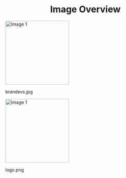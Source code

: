 <h1 style ="text-align: center;"> Image Overview </h1>
<div>
<div>
<img src="https://media.evkx.net/multimedia/models/hiphi/brandevs_xst.jpg" alt="Image 1" style="width: 200px;">
<p>brandevs.jpg</p>
</div>
<div>
<img src="https://media.evkx.net/multimedia/models/hiphi/logo_xst.png" alt="Image 1" style="width: 200px;">
<p>logo.png</p>
</div>
</div>
